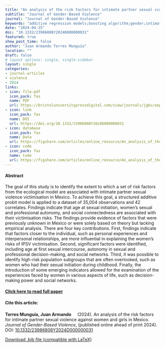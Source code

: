```yaml
---
title: "An analysis of the risk factors for intimate partner sexual violence against women and girls in Mexico"
subtitle: "Journal of Gender-Based Violence" 
journal: "Journal of Gender-Based Violence" 
keywords: "additive regression models;boosting algorithm;gender;intimate partner violence;Mexico;risk factors" 
date: "2024-04-25"
doi: "10.1332/23986808Y2024D000000031" 
featured: true
show_post_time: false
author: "Juan Armando Torres Munguía"
location: ""
draft: false
# layout options: single, single-sidebar
layout: single
categories:
- journal-articles
- violence
- 2024
links:
- icon: file-pdf
  icon_pack: fas
  name: PDF
  url: https://bristoluniversitypressdigital.com/view/journals/jgbv/aop/article-10.1332-23986808Y2024D000000031/article-10.1332-23986808Y2024D000000031.xml?tab_body=pdf
- icon: link
  icon_pack: fas
  name: DOI
  url: https://doi.org/10.1332/23986808Y2024D000000031
- icon: database
  icon_pack: fas
  name: Data
  url: https://figshare.com/articles/online_resource/An_analysis_of_the_risk_and_protective_factors_for_intimate_partner_sexual_violence_against_women_and_girls_in_Mexico/22679263/1
- icon: code
  icon_pack: fas
  name: Code
  url: https://figshare.com/articles/online_resource/An_analysis_of_the_risk_and_protective_factors_for_intimate_partner_sexual_violence_against_women_and_girls_in_Mexico/22679263/1
---
```

 


<h4> Abstract </h4>
<p> The goal of this study is to identify the extent to which a set of risk factors from the ecological model are associated with intimate partner sexual violence victimisation in Mexico.
To achieve this goal, a structured additive probit model is applied to a dataset of 35,004 observations and 42 correlates.
Findings indicate that age at sexual initiation, women’s sexual and professional autonomy, and social connectedness are associated with their victimisation risks.
The findings provide evidence of factors that were previously unknown in Mexico or were solely based on theory but lacking empirical analysis. There are four key contributions. First, findings indicate that factors closer to the individual, such as personal experiences and interpersonal relationships, are more influential in explaining the women’s risks of IPSV victimisation. Second, significant factors were identified, including age at first sexual intercourse, autonomy in sexual and professional decision-making, and social networks. Third, it was possible to identify high-risk population subgroups that are often overlooked, such as women who had their sexual initiation during childhood. Finally, the introduction of some emerging indicators allowed for the examination of the experiences faced by women in various aspects of life, such as decision-making power and social networks. </p>

<h4> <a href="" target="_blank"> Click here to read full paper </a></h4>

<h4>Cite this article: </h4>
<p><b>Torres Munguía, Juan Armando<a href="https://orcid.org/0000-0003-3432-6941" target="_blank"><img src="https://info.orcid.org/wp-content/uploads/2019/11/orcid_16x16.png" height="16" width="16" ></a></b> (2024). An analysis of the risk factors for intimate partner sexual violence against women and girls in Mexico. <i>Journal of Gender-Based Violence</i>, (published online ahead of print 2024). DOI: <a href="" target="_blank">10.1332/23986808Y2024D000000031</a></p>

<a href="cite.bib" download="cite.bib" class="button"> Download .bib file (compatible with LaTeX) </a>
